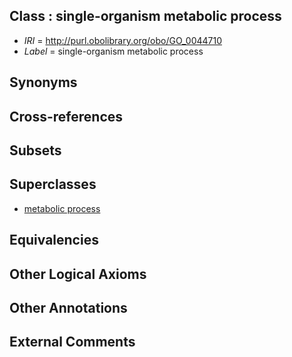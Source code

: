 
## Class : single-organism metabolic process

 * *IRI* = http://purl.obolibrary.org/obo/GO_0044710
 * *Label* = single-organism metabolic process

## Synonyms


## Cross-references


## Subsets


## Superclasses

 * [metabolic process](../../GO/52/GO_0008152.md)

## Equivalencies


## Other Logical Axioms


## Other Annotations


## External Comments

